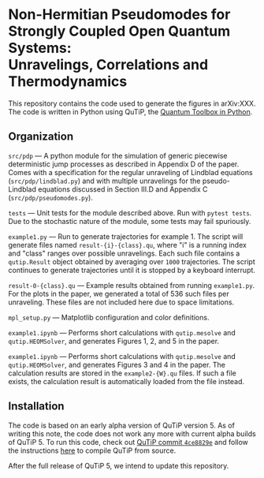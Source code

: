 # Non-Hermitian Pseudomodes for Strongly Coupled Open Quantum Systems:<br> Unravelings, Correlations and Thermodynamics

This repository contains the code used to generate the figures in arXiv:XXX.
The code is written in Python using QuTiP, the [Quantum Toolbox in Python](https://github.com/qutip/qutip/).

## Organization

`src/pdp` —
A python module for the simulation of generic piecewise deterministic jump processes as described in Appendix D of the paper.
Comes with a specification for the regular unraveling of Lindblad equations (`src/pdp/lindblad.py`) and with multiple unravelings for the pseudo-Lindblad equations discussed in Section III.D and Appendix C (`src/pdp/pseudomodes.py`).

`tests` —
Unit tests for the module described above.
Run with `pytest tests`.
Due to the stochastic nature of the module, some tests may fail spuriously.

`example1.py` —
Run to generate trajectories for example 1.
The script will generate files named `result-{i}-{class}.qu`, where "i" is a running index and "class" ranges over possible unravelings.
Each such file contains a `qutip.Result` object obtained by averaging over `1000` trajectories.
The script continues to generate trajectories until it is stopped by a keyboard interrupt.

`result-0-{class}.qu` —
Example results obtained from running `example1.py`.
For the plots in the paper, we generated a total of 536 such files per unraveling.
These files are not included here due to space limitations.

`mpl_setup.py` —
Matplotlib configuration and color definitions.

`example1.ipynb` —
Performs short calculations with `qutip.mesolve` and `qutip.HEOMSolver`, and generates Figures 1, 2, and 5 in the paper.

`example1.ipynb` —
Performs short calculations with `qutip.mesolve` and `qutip.HEOMSolver`, and generates Figures 3 and 4 in the paper.
The calculation results are stored in the `example2-{W}.qu` files.
If such a file exists, the calculation result is automatically loaded from the file instead.

## Installation

The code is based on an early alpha version of QuTiP version 5.
As of writing this note, the code does not work any more with current alpha builds of QuTiP 5.
To run this code, check out [QuTiP commit `4ce8829e`](https://github.com/qutip/qutip/commit/4ce8829edf00cbcf8e60b86b6bad60d9621a64f3) and follow the instructions [here](https://qutip.org/docs/latest/installation.html#installing-from-source) to compile QuTiP from source.

After the full release of QuTiP 5, we intend to update this repository.